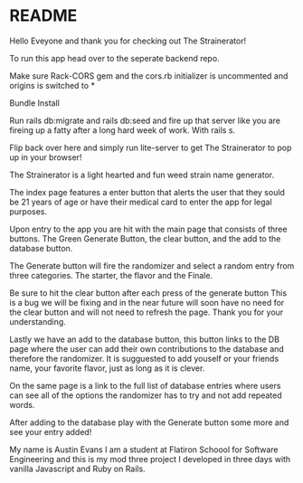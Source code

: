 # README

Hello Eveyone and thank you for checking out The Strainerator!

To run this app head over to the seperate backend repo.

Make sure Rack-CORS gem and the cors.rb initializer is uncommented and origins is switched to * 

Bundle Install

Run rails db:migrate and rails db:seed and fire up that server like you are fireing up a fatty after a long hard week of work. With rails s.

Flip back over here and simply run lite-server to get The Strainerator to pop up in your browser!

The Strainerator is a light hearted and fun weed strain name generator.

The index page features a enter button that alerts the user that they sould be 21 years of age or have their medical card to enter the app for legal purposes.

Upon entry to the app you are hit with the main page that consists of three buttons. The Green Generate Button, the clear button, and the add to the database button.

The Generate button will fire the randomizer and select a random entry from three categories. The starter, the flavor and the Finale. 

Be sure to hit the clear button after each press of the generate button
This is a bug we will be fixing and in the near future will soon have no need for the clear button and will not need to refresh the page. Thank you for your understanding.

Lastly we have an add to the database button, this button links to the DB page where the user can add their own contributions to the database and therefore the randomizer. It is sugguested to add youself or your friends name, your favorite flavor, just as long as it is clever. 

On the same page is a link to the full list of database entries where users can see all of the options the randomizer has to try and not add repeated words. 

After adding to the database play with the Generate button some more and see your entry added!

My name is Austin Evans I am a student at Flatiron Schoool for Software Engineering and this is my mod three project I developed in three days with vanilla Javascript and Ruby on Rails. 